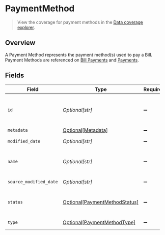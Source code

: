 # PaymentMethod

> View the coverage for payment methods in the <a className="external" href="https://knowledge.codat.io/supported-features/accounting?view=tab-by-data-type&dataType=paymentMethods" target="_blank">Data coverage explorer</a>.

## Overview

A Payment Method represents the payment method(s) used to pay a Bill. Payment Methods are referenced on [Bill Payments](https://docs.codat.io/accounting-api#/schemas/BillPayment) and [Payments](https://docs.codat.io/accounting-api#/schemas/Payment).


## Fields

| Field                                                                       | Type                                                                        | Required                                                                    | Description                                                                 | Example                                                                     |
| --------------------------------------------------------------------------- | --------------------------------------------------------------------------- | --------------------------------------------------------------------------- | --------------------------------------------------------------------------- | --------------------------------------------------------------------------- |
| `id`                                                                        | *Optional[str]*                                                             | :heavy_minus_sign:                                                          | Unique identifier for the payment method.                                   |                                                                             |
| `metadata`                                                                  | [Optional[Metadata]](../../models/shared/metadata.md)                       | :heavy_minus_sign:                                                          | N/A                                                                         |                                                                             |
| `modified_date`                                                             | *Optional[str]*                                                             | :heavy_minus_sign:                                                          | N/A                                                                         | 2022-10-23T00:00:00.000Z                                                    |
| `name`                                                                      | *Optional[str]*                                                             | :heavy_minus_sign:                                                          | Name of the payment method.                                                 |                                                                             |
| `source_modified_date`                                                      | *Optional[str]*                                                             | :heavy_minus_sign:                                                          | N/A                                                                         | 2022-10-23T00:00:00.000Z                                                    |
| `status`                                                                    | [Optional[PaymentMethodStatus]](../../models/shared/paymentmethodstatus.md) | :heavy_minus_sign:                                                          | Status of the Payment Method.                                               |                                                                             |
| `type`                                                                      | [Optional[PaymentMethodType]](../../models/shared/paymentmethodtype.md)     | :heavy_minus_sign:                                                          | Method of payment.                                                          |                                                                             |
